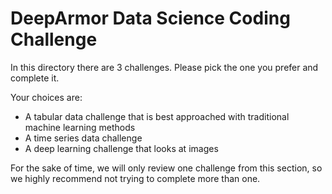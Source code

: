 # DeepArmor Data Science Coding Challenge

In this directory there are 3 challenges. Please pick the one you prefer and complete it.

Your choices are:
* A tabular data challenge that is best approached with traditional machine learning methods
* A time series data challenge
* A deep learning challenge that looks at images

For the sake of time, we will only review one challenge from this section, so we highly recommend not trying to complete more than one.